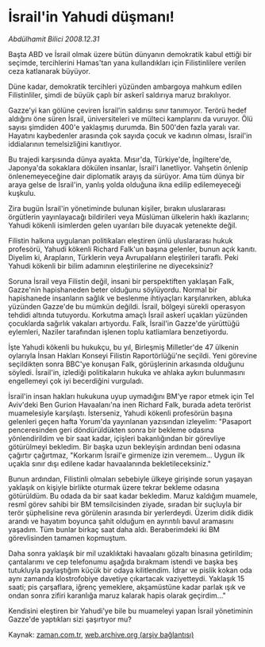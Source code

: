# İsrail'in Yahudi düşmanı!

*Abdülhamit Bilici 2008.12.31*

<tr><td class="metin" colspan="2" style="padding-top: 20px; padding-left: 5px; padding-right: 10px;">Başta ABD ve İsrail olmak üzere bütün dünyanın demokratik kabul ettiği bir seçimde, tercihlerini Hamas'tan yana kullandıkları için Filistinlilere verilen ceza katlanarak büyüyor.</td></tr><tr><td class="metin" colspan="2" style="padding-top: 20px; padding-left: 5px; padding-right: 10px;"><p>Düne kadar, demokratik tercihleri yüzünden ambargoya mahkum edilen Filistinliler, şimdi de büyük çaplı bir askerî saldırıya maruz bırakılıyor. 
<p>Gazze'yi kan gölüne çeviren İsrail'in saldırısı sınır tanımıyor. Terörü hedef aldığını öne süren İsrail, üniversiteleri ve mülteci kamplarını da vuruyor. Ölü sayısı şimdiden 400'e yaklaşmış durumda. Bin 500'den fazla yaralı var. Hayatını kaybedenler arasında çok sayıda çocuk ve kadının olması, İsrail'in iddialarının temelsizliğini kanıtlıyor. 
<p>Bu trajedi karşısında dünya ayakta. Mısır'da, Türkiye'de, İngiltere'de, Japonya'da sokaklara dökülen insanlar, İsrail'i lanetliyor. Vahşetin önlenip önlenemeyeceğine dair diplomatik arayış da sürüyor. Ama tüm dünya bir araya gelse de İsrail'in, yanlış yolda olduğuna ikna edilip edilemeyeceği kuşkulu. 
<p>Zira bugün İsrail'in yönetiminde bulunan kişiler, bırakın uluslararası örgütlerin yayınlayacağı bildirileri veya Müslüman ülkelerin haklı ikazlarını; Yahudi kökenli isimlerden gelen uyarıları bile duyacak yetenekte değil. 
<p>Filistin halkına uygulanan politikaları eleştiren ünlü uluslararası hukuk profesörü, Yahudi kökenli Richard Falk'un başına gelenler, bunun açık kanıtı. Diyelim ki, Arapların, Türklerin veya Avrupalıların eleştirileri taraflı. Peki Yahudi kökenli bir bilim adamının eleştirilerine ne diyeceksiniz?
<p>Soruna İsrail veya Filistin değil, insani bir perspektiften yaklaşan Falk, Gazze'nin hapishaneden beter olduğunu söylüyordu. Normal bir hapishanede insanların sağlık ve beslenme ihtiyaçları karşılanırken, abluka yüzünden Gazze'de bu mümkün değildi. İsrail, bölgeyi sürekli operasyon tehdidi altında tutuyordu. Korkutma amaçlı İsrail askerî uçakları yüzünden çocuklarda sağırlık vakaları artıyordu. Falk, İsrail'in Gazze'de yürüttüğü eylemleri, Naziler tarafından işlenen toplu katliamlara benzetiyordu. 
<p>İşte Yahudi kökenli bu hukukçu, bu yıl, Birleşmiş Milletler'de 47 ülkenin oylarıyla İnsan Hakları Konseyi Filistin Raportörlüğü'ne seçildi. Yeni görevine seçildikten sonra BBC'ye konuşan Falk, görüşlerinin arkasında olduğunu söyledi. İsrail'in, izlediği politikaların hukuka ve ahlaka aykırı bulunmasını engellemeyi çok iyi becerdiğini vurguladı. 
<p>İsrail'in insan hakları hukukuna uyup uymadığını BM'ye rapor etmek için Tel Aviv'deki Ben Gurion Havaalanı'na inen Richard Falk, burada adeta terörist muamelesiyle karşılaştı. İsterseniz, Yahudi kökenli profesörün başına gelenleri geçen hafta Yorum'da yayınlanan yazısından izleyelim: "Pasaport penceresinden geri döndürüldükten sonra bir bekleme odasına yönlendirildim ve bir saat kadar, içişleri bakanlığından bir görevliye götürülmeyi bekledim. Bir başka uzun bekleyişin ardından beni odasına çağırtır çağırtmaz, "Korkarım İsrail'e girmenize izin veremem... Uygun ilk uçakla sınır dışı edilene kadar havaalanında bekletileceksiniz." 
<p>Bunun ardından, Filistinli olmaları sebebiyle ülkeye girişinde sorun yaşayan yaklaşık on kişiyle birlikte oturmak üzere tekrar bekleme odasına götürüldüm. Bu odada da bir saat kadar bekledim. Maruz kaldığım muamele, resmî görev sahibi bir BM temsilcisinden ziyade, sıradan bir suçluyla bir terör şüphelisine reva görülenin arasında bir yerlerdeydi. Üzerim didik didik arandı ve hayatım boyunca şahit olduğum en ayrıntılı bavul aramasını yaşadım. Tüm bunlar birkaç saat daha aldı. Beraberimdeki iki BM görevlisinden tamamen kopmuştum. 
<p>Daha sonra yaklaşık bir mil uzaklıktaki havaalanı gözaltı binasına getirildim; çantalarımı ve cep telefonumu aşağıda bırakmam istendi ve başka beş tutukluyla paylaştığım küçük bir odaya kilitlendim. İdrar ve pislik kokan oda aynı zamanda klostrofobiye davetiye çıkartacak vaziyetteydi. Yaklaşık 15 saati; pis çarşaflara, iğrenç yemeklere, akşamüstüne kadar parlak ışık ve ondan sonra zifiri karanlığa maruz kalarak hapis olarak geçirdim..."
<p>Kendisini eleştiren bir Yahudi'ye bile bu muameleyi yapan İsrail yönetiminin Gazze'de yaptıkları sizi şaşırtıyor mu?<br/></p></p></p></p></p></p></p></p></p></p></p></td></tr>

Kaynak: [zaman.com.tr](http://zaman.com.tr/yazar.do?yazino=790127), [web.archive.org (arşiv bağlantısı)](http://web.archive.org/web/20081231124703/http://www.zaman.com.tr:80/yazar.do?yazino=790127)
